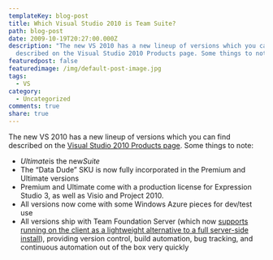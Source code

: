 ```yaml
---
templateKey: blog-post
title: Which Visual Studio 2010 is Team Suite?
path: blog-post
date: 2009-10-19T20:27:00.000Z
description: "The new VS 2010 has a new lineup of versions which you can find
  described on the Visual Studio 2010 Products page. Some things to note:"
featuredpost: false
featuredimage: /img/default-post-image.jpg
tags:
  - VS
category:
  - Uncategorized
comments: true
share: true
---
```

The new VS 2010 has a new lineup of versions which you can find described on the [Visual Studio 2010 Products page](http://www.microsoft.com/visualstudio/en-us/products/2010/default.mspx#compare). Some things to note:

* *Ultimate*is the new*Suite*
* The “Data Dude” SKU is now fully incorporated in the Premium and Ultimate versions
* Premium and Ultimate come with a production license for Expression Studio 3, as well as Visio and Project 2010.
* All versions now come with some Windows Azure pieces for dev/test use
* All versions ship with Team Foundation Server (which now [supports running on the client as a lightweight alternative to a full server-side install](http://blogs.msdn.com/bharry/archive/2009/10/01/tfs-2010-for-sourcesafe-users.aspx)), providing version control, build automation, bug tracking, and continuous automation out of the box very quickly